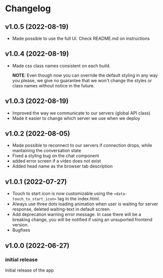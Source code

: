 # Changelog

## v1.0.5 (2022-08-19)

- Made possible to use the full UI. Check README.md on instructions

## v1.0.4 (2022-08-19)

- Made css class names consistent on each build.

  **NOTE**: Even though now you can override the default styling in any way you please, we give no guarantee that we won't change the styles or class names without notice in the future.

## v1.0.3 (2022-08-19)

- Improved the way we communicate to our servers (global API class)
- Made it easier to change which server we use when we deploy

## v1.0.2 (2022-08-05)

- Made possible to reconnect to our servers if connection drops, while mantaining the conversation state
- Fixed a styling bug on the chat component
- added error screen if a video does not exist
- Added head name as the browser tab description

## v1.0.1 (2022-07-27)

- Touch to start icon is now customizable using the `<data-touch_to_start_icon>` tag in the index.html.
- Always use three dots loading animation when user is waiting for server response, deleted waiting-text in default screen.
- Add deprecation warning error message. In case there will be a breaking change, you will be notified if using an unsuported frontend version.
- Bugfixes

## v1.0.0 (2022-06-27)

### initial release

Initial release of the app
